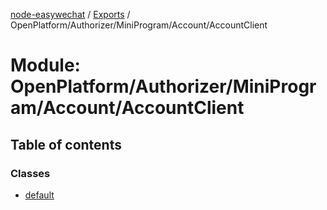 [node-easywechat](../README.md) / [Exports](../modules.md) / OpenPlatform/Authorizer/MiniProgram/Account/AccountClient

# Module: OpenPlatform/Authorizer/MiniProgram/Account/AccountClient

## Table of contents

### Classes

- [default](../classes/OpenPlatform_Authorizer_MiniProgram_Account_AccountClient.default.md)
